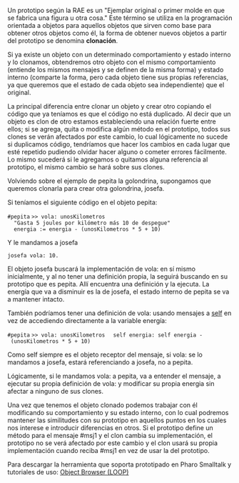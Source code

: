 Un prototipo según la RAE es un "Ejemplar original o primer molde en que se fabrica una figura u otra cosa." Este término se utiliza en la programación orientada a objetos para aquellos objetos que sirven como base para obtener otros objetos como él, la forma de obtener nuevos objetos a partir del prototipo se denomina **clonación**.

Si ya existe un objeto con un determinado comportamiento y estado interno y lo clonamos, obtendremos otro objeto con el mismo comportamiento (entiende los mismos mensajes y se definen de la misma forma) y estado interno (comparte la forma, pero cada objeto tiene sus propias referencias, ya que queremos que el estado de cada objeto sea independiente) que el original.

La principal diferencia entre clonar un objeto y crear otro copiando el código que ya teníamos es que el código no está duplicado. Al decir que un objeto es clon de otro estamos estableciendo una relación fuerte entre ellos; si se agrega, quita o modifica algún método en el prototipo, todos sus clones se verán afectados por este cambio, lo cual lógicamente no sucede si duplicamos código, tendríamos que hacer los cambios en cada lugar que esté repetido pudiendo olvidar hacer alguno o cometer errores fácilmente. Lo mismo sucederá si le agregamos o quitamos alguna referencia al prototipo, el mismo cambio se hará sobre sus clones.

Volviendo sobre el ejemplo de pepita la golondrina, supongamos que queremos clonarla para crear otra golondrina, josefa.

Si teníamos el siguiente código en el objeto pepita:

`#pepita`
`>> vola: unosKilometros`
`  "Gasta 5 joules por kilómetro más 10 de despegue"`
`  energia := energia - (unosKilometros * 5 + 10)`

Y le mandamos a josefa

`josefa vola: 10.`

El objeto josefa buscará la implementación de vola: en sí mismo inicialmente, y al no tener una definición propia, la seguirá buscando en su prototipo que es pepita. Allí encuentra una definición y la ejecuta. La energía que va a disminuir es la de josefa, el estado interno de pepita se va a mantener intacto.

También podríamos tener una definición de vola: usando mensajes a [self](self.html) en vez de accediendo directamente a la variable energía:

`#pepita`
`>> vola: unosKilometros`
`  self energia: self energia - (unosKilometros * 5 + 10)`

Como self siempre es el objeto receptor del mensaje, si vola: se lo mandamos a josefa, estará referenciando a josefa, no a pepita.

Lógicamente, si le mandamos vola: a pepita, va a entender el mensaje, a ejecutar su propia definición de vola: y modificar su propia energia sin afectar a ninguno de sus clones.

Una vez que tenemos el objeto clonado podemos trabajar con él modificando su comportamiento y su estado interno, con lo cual podremos mantener las similitudes con su prototipo en aquellos puntos en los cuales nos interese e introducir diferencias en otros. Si el prototipo define un método para el mensaje \#msj1 y el clon cambia su implementación, el prototipo no se verá afectado por este cambio y el clon usará su propia implementación cuando reciba \#msj1 en vez de usar la del prototipo.

Para descargar la herramienta que soporta prototipado en Pharo Smalltalk y tutoriales de uso: [Object Browser (LOOP)](https://sites.google.com/site/objectbrowsertool/)
